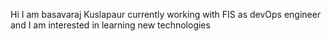 Hi I am basavaraj Kuslapaur
currently working with FIS as devOps engineer and I am interested in learning new technologies 
